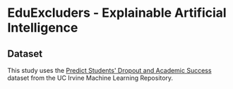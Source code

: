 # EduExcluders - Explainable Artificial Intelligence

## Dataset
This study uses the [Predict Students' Dropout and Academic Success](https://archive.ics.uci.edu/dataset/697/predict+students+dropout+and+academic+success) dataset from the UC Irvine Machine Learning Repository.
